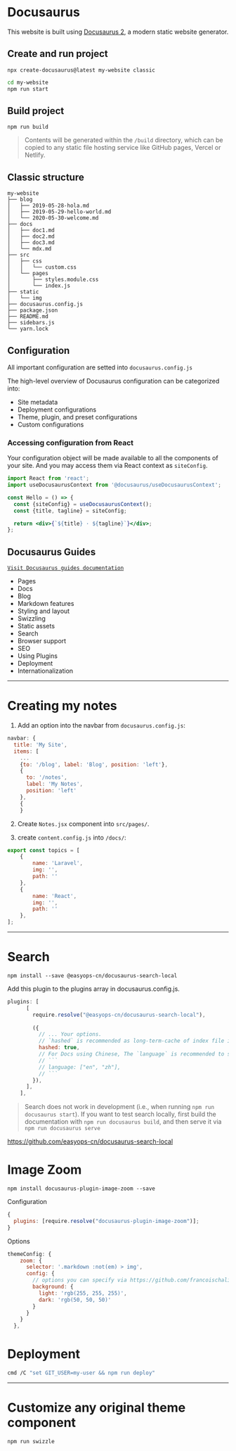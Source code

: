 # Docusaurus

This website is built using [Docusaurus 2](https://docusaurus.io/), a modern static website generator.

## Create and run project

```npx create-docusaurus@latest my-website classic```

```bash
cd my-website
npm run start
```

## Build project

```npm run build```

> Contents will be generated within the `/build` directory, which can be copied to any static file hosting service like GitHub pages, Vercel or Netlify.

## Classic structure

```
my-website
├── blog
│   ├── 2019-05-28-hola.md
│   ├── 2019-05-29-hello-world.md
│   └── 2020-05-30-welcome.md
├── docs
│   ├── doc1.md
│   ├── doc2.md
│   ├── doc3.md
│   └── mdx.md
├── src
│   ├── css
│   │   └── custom.css
│   └── pages
│       ├── styles.module.css
│       └── index.js
├── static
│   └── img
├── docusaurus.config.js
├── package.json
├── README.md
├── sidebars.js
└── yarn.lock
```

## Configuration

All important configuration are setted into `docusaurus.config.js`

The high-level overview of Docusaurus configuration can be categorized into:

- Site metadata
- Deployment configurations
- Theme, plugin, and preset configurations
- Custom configurations

### Accessing configuration from React

Your configuration object will be made available to all the components of your site. And you may access them via React context as `siteConfig`.

```jsx
import React from 'react';
import useDocusaurusContext from '@docusaurus/useDocusaurusContext';

const Hello = () => {
  const {siteConfig} = useDocusaurusContext();
  const {title, tagline} = siteConfig;

  return <div>{`${title} · ${tagline}`}</div>;
};
```

## Docusaurus Guides

[`Visit Docusaurus guides documentation`](https://docusaurus.io/docs/category/guides)

- Pages
- Docs
- Blog
- Markdown features
- Styling and layout
- Swizzling
- Static assets
- Search
- Browser support
- SEO
- Using Plugins
- Deployment
- Internationalization

---

# Creating my notes

1. Add an option into the navbar from `docusaurus.config.js`:

```js
navbar: {
  title: 'My Site',
  items: [
    ...
    {to: '/blog', label: 'Blog', position: 'left'},
    {
      to: '/notes',
      label: 'My Notes',
      position: 'left'
    },
    {
    }
```

2. Create `Notes.jsx` component into `src/pages/`.

3. create `content.config.js` into `/docs/`:

```jsx
export const topics = [
    {
        name: 'Laravel',
        img: '',
        path: ''
    },
    {
        name: 'React',
        img: '',
        path: ''
    },
];

```

---

# Search

```npm install --save @easyops-cn/docusaurus-search-local```


Add this plugin to the plugins array in docusaurus.config.js.

```js
plugins: [
      [
        require.resolve("@easyops-cn/docusaurus-search-local"),
        
        ({
          // ... Your options.
          // `hashed` is recommended as long-term-cache of index file is possible.
          hashed: true,
          // For Docs using Chinese, The `language` is recommended to set to:
          // ```
          // language: ["en", "zh"],
          // ```
        }),
      ],
    ],
```


> Search does not work in development (i.e., when running `npm run docusaurus start`). If you want to test search locally, first build the documentation with `npm run docusaurus build`, and then serve it via `npm run docusaurus serve`

https://github.com/easyops-cn/docusaurus-search-local


# Image Zoom

```npm install docusaurus-plugin-image-zoom --save```


Configuration

```js
{
  plugins: [require.resolve("docusaurus-plugin-image-zoom")];
}
```

Options

```js
themeConfig: {
    zoom: {
      selector: '.markdown :not(em) > img',
      config: {
        // options you can specify via https://github.com/francoischalifour/medium-zoom#usage
        background: {
          light: 'rgb(255, 255, 255)',
          dark: 'rgb(50, 50, 50)'
        }
      }
    }
  },
```


# Deployment

```bash
cmd /C "set GIT_USER=my-user && npm run deploy"
```

---

# Customize any original theme component

```npm run swizzle```